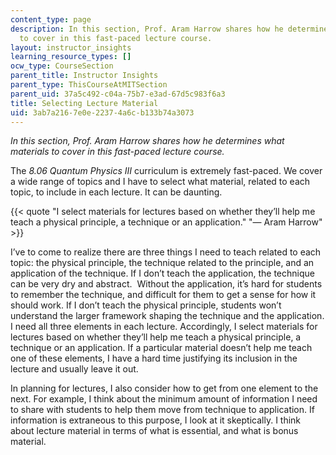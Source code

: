 ```yaml
---
content_type: page
description: In this section, Prof. Aram Harrow shares how he determines what materials
  to cover in this fast-paced lecture course.
layout: instructor_insights
learning_resource_types: []
ocw_type: CourseSection
parent_title: Instructor Insights
parent_type: ThisCourseAtMITSection
parent_uid: 37a5c492-c04a-75b7-e3ad-67d5c983f6a3
title: Selecting Lecture Material
uid: 3ab7a216-7e0e-2237-4a6c-b133b74a3073
---
```


_In this section, Prof. Aram Harrow shares how he determines what materials to cover in this fast-paced lecture course._

The _8.06 Quantum Physics III_ curriculum is extremely fast-paced. We cover a wide range of topics and I have to select what material, related to each topic, to include in each lecture. It can be daunting.

{{< quote "I select materials for lectures based on whether they’ll help me teach a physical principle, a technique or an application." "— Aram Harrow" >}}

I’ve to come to realize there are three things I need to teach related to each topic: the physical principle, the technique related to the principle, and an application of the technique. If I don’t teach the application, the technique can be very dry and abstract.  Without the application, it’s hard for students to remember the technique, and difficult for them to get a sense for how it should work. If I don’t teach the physical principle, students won’t understand the larger framework shaping the technique and the application. I need all three elements in each lecture. Accordingly, I select materials for lectures based on whether they’ll help me teach a physical principle, a technique or an application. If a particular material doesn’t help me teach one of these elements, I have a hard time justifying its inclusion in the lecture and usually leave it out.

In planning for lectures, I also consider how to get from one element to the next. For example, I think about the minimum amount of information I need to share with students to help them move from technique to application. If information is extraneous to this purpose, I look at it skeptically. I think about lecture material in terms of what is essential, and what is bonus material.